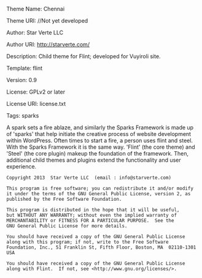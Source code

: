 Theme Name:     Chennai

Theme URI:      //Not yet developed

Author:         Star Verte LLC

Author URI:     http://starverte.com/

Description:    Child theme for Flint; developed for Vuyiroli site.

Template:       flint

Version:        0.9

License:        GPLv2 or later

License URI:  license.txt

Tags:        sparks

A spark sets a fire ablaze, and similarly the Sparks Framework is made up of 'sparks' that help initiate the creative process of website development within WordPress. Often times to start a fire, a person uses flint and steel. With the Sparks Framework it is the same way. 'Flint' (the core theme) and 'Steel' (the core plugin) makeup the foundation of the framework. Then, additional child themes and plugins extend the functionality and user experience.

    Copyright 2013  Star Verte LLC  (email : info@starverte.com)

    This program is free software; you can redistribute it and/or modify
    it under the terms of the GNU General Public License, version 2, as
    published by the Free Software Foundation.

    This program is distributed in the hope that it will be useful,
    but WITHOUT ANY WARRANTY; without even the implied warranty of
    MERCHANTABILITY or FITNESS FOR A PARTICULAR PURPOSE.  See the
    GNU General Public License for more details.

    You should have received a copy of the GNU General Public License
    along with this program; if not, write to the Free Software
    Foundation, Inc., 51 Franklin St, Fifth Floor, Boston, MA  02110-1301  USA

    You should have received a copy of the GNU General Public License
    along with Flint.  If not, see <http://www.gnu.org/licenses/>.
